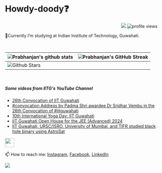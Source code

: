<h1> Howdy-doody❓  </h1>
<p align='center'>
</p>
<p align="right">
  <img src="https://img.shields.io/github/forks/prabhanjan-jadhav/prabhanjan-jadhav?style=social"></img>
  <img src="https://gpvc.arturio.dev/prabhanjan-jadhav" alt="profile views">
</p>


🏫Currently I’m studying at Indian Institute of Technology, Guwahati. 


<br>

| ![Prabhanjan's github stats](https://github-readme-stats.vercel.app/api?username=prabhanjan-jadhav&show_icons=true&theme=tokyonight) | ![Prabhanjan's GitHub Streak](https://github-readme-streak-stats.herokuapp.com/?user=prabhanjan-jadhav&theme=tokyonight) |
| --- | --- |
| ![Github Stars](https://github-readme-stats.vercel.app/api?username=prabhanjan-jadhav&show_icons=true&locale=en&count_private=true&hide_rank=true&custom_title=My%20GitHub%20Stats&disable_animations=true&theme=tokyonight)

<br>


##### Some videos from IITG's YouTube Channel
<!-- YOUTUBE-VIDEOS-LIST:START -->
- [26th Convocation of IIT Guwahati](https://www.youtube.com/watch?v=CiUELz4qc5M)
- [#convocation Address by Padma Shri awardee Dr Sridhar Vembu in the 26th Convocation of #iitguwahati](https://www.youtube.com/watch?v=UWlJ9pTVYXg)
- [10th International Yoga Day: IIT Guwahati](https://www.youtube.com/watch?v=Cm2XUoXhDsE)
- [IIT Guwahati Open House for the JEE &lpar;Advanced&rpar; 2024](https://www.youtube.com/watch?v=DPK_uentORU)
- [IIT Guwahati, URSC/ISRO, University of Mumbai, and TIFR studied black hole binary using AstroSat](https://www.youtube.com/watch?v=hQpaqOG2N7s)
<!-- YOUTUBE-VIDEOS-LIST:END -->
<p align="left">
<img src = "https://raw.githubusercontent.com/MartinHeinz/MartinHeinz/master/wave.gif" width = 30px>
</p>

📫 How to reach me: [Instagram](https://www.instagram.com/prabhanjanjadhav273/), [Facebook](https://www.facebook.com/profile.php?id=100075065617822), [LinkedIn](https://www.linkedin.com/in/prabhanjan-jadhav-18a176224/)

<p align="left">
  <img src="https://capsule-render.vercel.app/api?type=waving&color=gradient&height=60&section=footer&width=100"/>
</p>
<!--
**prabhanjan-jadhav/prabhanjan-jadhav** is a ✨ _special_ ✨ repository because its `README.md` (this file) appears on your GitHub profile.
